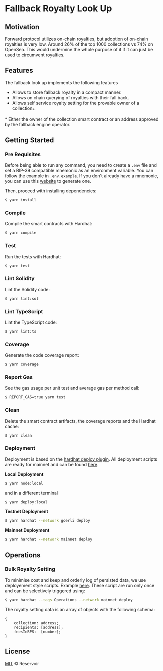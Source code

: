 # Fallback Royalty Look Up

## Motivation

Forward protocol utilizes on-chain royalties, but adoption of on-chain royalties is very low. Around 26% of the top 1000 collections vs 74% on OpenSea.
This would undermine the whole purpose of it if it can just be used to circumvent royalties.

## Features

The fallback look up implements the following features

- Allows to store fallback royalty in a compact manner.
- Allows on chain querying of royalties with their fall back.
- Allows self service royalty setting for the provable owner of a collection<sub>\*</sub>.

\* Either the owner of the collection smart contract or an address approved by the fallback engine operator.

## Getting Started

### Pre Requisites

Before being able to run any command, you need to create a `.env` file and set a BIP-39 compatible mnemonic as an environment
variable. You can follow the example in `.env.example`. If you don't already have a mnemonic, you can use this [website](https://iancoleman.io/bip39/) to generate one.

Then, proceed with installing dependencies:

```sh
$ yarn install
```

### Compile

Compile the smart contracts with Hardhat:

```sh
$ yarn compile
```

### Test

Run the tests with Hardhat:

```sh
$ yarn test
```

### Lint Solidity

Lint the Solidity code:

```sh
$ yarn lint:sol
```

### Lint TypeScript

Lint the TypeScript code:

```sh
$ yarn lint:ts
```

### Coverage

Generate the code coverage report:

```sh
$ yarn coverage
```

### Report Gas

See the gas usage per unit test and average gas per method call:

```sh
$ REPORT_GAS=true yarn test
```

### Clean

Delete the smart contract artifacts, the coverage reports and the Hardhat cache:

```sh
$ yarn clean
```

### Deployment

Deployment is based on the [hardhat deploy plugin](https://github.com/wighawag/hardhat-deploy). All deployment scripts are ready for mainnet and can be found [here](deploy).

**Local Deployment**

```sh
$ yarn node:local
```

and in a different terminal

```sh
$ yarn deploy:local
```

**Testnet Deployment**

```sh
$ yarn hardhat --network goerli deploy
```

**Mainnet Deployment**

```sh
$ yarn hardhat --network mainnet deploy
```

## Operations

### Bulk Royalty Setting

To minimise cost and keep and orderly log of persisted data, we use deployement style scripts. Example [here](deploy/02_set_royalties_0001.ts).
These script are run only once and can be selectively triggered using:

```sh
$ yarn hardhat --tags Operations --network mainnet deploy
```

The royalty setting data is an array of objects with the following schema:

```
{
    collection: address;
    recipients: [address];
    feesInBPS:  [number];
}
```

## License

[MIT](./LICENSE.md) © Reservoir
